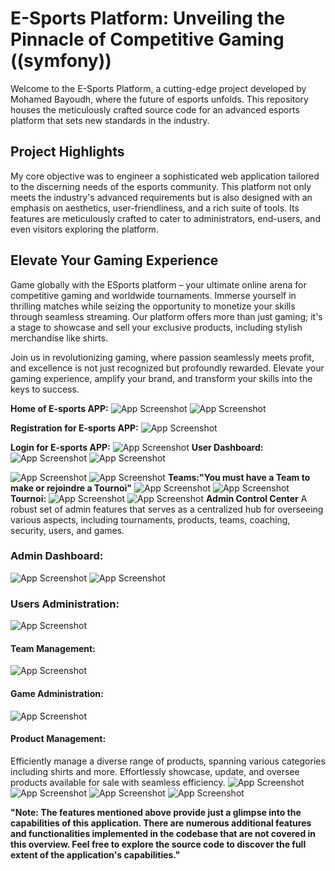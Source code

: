 # E-Sports Platform: Unveiling the Pinnacle of Competitive Gaming ((symfony))

Welcome to the E-Sports Platform, a cutting-edge project developed by Mohamed Bayoudh, where the future of esports unfolds. This repository houses the meticulously crafted source code for an advanced esports platform that sets new standards in the industry.

## Project Highlights

My core objective was to engineer a sophisticated web application tailored to the discerning needs of the esports community. This platform not only meets the industry's advanced requirements but is also designed with an emphasis on aesthetics, user-friendliness, and a rich suite of tools. Its features are meticulously crafted to cater to administrators, end-users, and even visitors exploring the platform.

## Elevate Your Gaming Experience

Game globally with the ESports platform – your ultimate online arena for competitive gaming and worldwide tournaments. Immerse yourself in thrilling matches while seizing the opportunity to monetize your skills through seamless streaming. Our platform offers more than just gaming; it's a stage to showcase and sell your exclusive products, including stylish merchandise like shirts.

Join us in revolutionizing gaming, where passion seamlessly meets profit, and excellence is not just recognized but profoundly rewarded. Elevate your gaming experience, amplify your brand, and transform your skills into the keys to success.





**Home of E-sports APP:**
![App Screenshot](./capture/ACCUEIL.png)
![App Screenshot](./capture/about.png)

**Registration for E-sports APP:**
![App Screenshot](./capture/INSCRIPTION.png)

**Login for E-sports APP:**
![App Screenshot](./capture/LOGIN.png)
**User Dashboard:**
![App Screenshot](./capture/userdach.png)
![App Screenshot](./capture/userdach3.png)

![App Screenshot](./capture/userdach4.png)
![App Screenshot](./capture/wallet.png)
**Teams:"You must have a Team to make or rejoindre a Tournoi"**
![App Screenshot](./capture/teams.png)
![App Screenshot](./capture/maketeam.png)
**Tournoi:**
![App Screenshot](./capture/tournoi.png)
![App Screenshot](./capture/maketournoi.png)
**Admin Control Center**
A robust set of admin features that serves as a centralized hub for overseeing various aspects, including tournaments, products, teams, coaching, security, users, and games.

### Admin Dashboard:
![App Screenshot](./capture/admindach.png)
![App Screenshot](./capture/admindach4.png)
### Users Administration:
![App Screenshot](./capture/admindach2.png)
#### Team Management:
![App Screenshot](./capture/adminteams.png)
#### Game Administration:
![App Screenshot](./capture/admingames.png)

#### Product Management:
Efficiently manage a diverse range of products, spanning various categories including shirts and more. Effortlessly showcase, update, and oversee products available for sale with seamless efficiency.
![App Screenshot](./capture/adminproduit.png)
![App Screenshot](./capture/adminproduit1.png)
![App Screenshot](./capture/produit.png)
![App Screenshot](./capture/produitadmin.png)

**"Note: The features mentioned above provide just a glimpse into the capabilities of this application. There are numerous additional features and functionalities implemented in the codebase that are not covered in this overview. Feel free to explore the source code to discover the full extent of the application's capabilities."**

